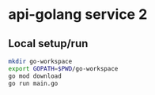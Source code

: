 # api-golang service 2

## Local setup/run

```bash
mkdir go-workspace
export GOPATH=$PWD/go-workspace
go mod download
go run main.go
```

